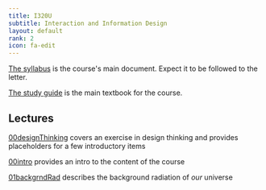```yaml
---
title: I320U
subtitle: Interaction and Information Design
layout: default
rank: 2
icon: fa-edit
---
```



[The syllabus](/infointeractdsgn/syllabus.pdf) is the course's main document. Expect it to be followed to the letter.

[The study guide](/infointeractdsgn/studyGuide.pdf) is the main textbook for the course.

## Lectures

[00designThinking](/infointeractdsgn/00designThinking/index.html) covers an exercise in design thinking and provides placeholders for a few introductory items

[00intro](/infointeractdsgn/00intro/index.html) provides an intro to the content of the course

[01backgrndRad](/infointeractdsgn/01backgrndRad/index.html) describes the background radiation of *our* universe
